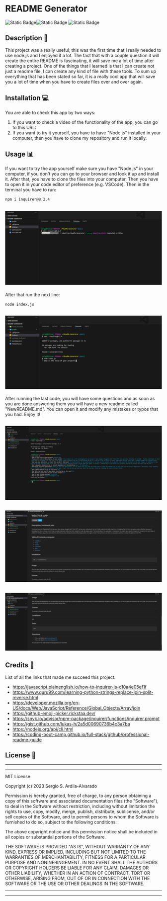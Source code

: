 # README Generator
![Static Badge](https://img.shields.io/badge/JavaScript-F7DF1E?style=for-the-badge&logo=javascript&labelColor=black)![Static Badge](https://img.shields.io/badge/Node.js-%23339933?style=for-the-badge&logo=node.js&labelColor=black)
![Static Badge](https://img.shields.io/badge/MIT-%2316A5F3?style=for-the-badge&label=License)

## Description  :bookmark_tabs:

This project was a really useful; this was the first time that I really needed to use node.js and I enjoyed it a lot. The fact that with a couple question it will create the entire README is fascinating, it will save me a lot of time after creating a project. One of the things that I learned is that I can create not just a readme file, I can create any kind of file with these tools. To sum up everything that has been stated so far, it is a really cool app that will save you a lot of time when you have to create files over and over again.

## Installation :computer:


You are able to check this app by two ways:

 1. If you want to check a video of the functionality of the app, you can go to this URL: 
 2. If you want to try it yourself, you have to have "Node.js" installed in your computer, then you have to clone my repository and run it locally.

## Usage :bar_chart:

If you want to try the app yourself make sure you have "Node.js" in your computer, if you don't you can go to your browser and look it up and install it. After that, you have to clone the files into your computer. Then you have to open it in your code editor of preference (e.g. VSCode). Then in the terminal you have to run:
    
    npm i inquirer@8.2.4

 
 ![Running the first code.](public/inquirer1.png)
 ---
After that run the next line:

    node index.js

 ![Running the next line.](public/inquirer2.png)
 ---
After running the last code, you will have some questions and as soon as you are done answering them you will have a new readme called "NewREADME.md". You can open it and modify any mistakes or typos that you had. Enjoy it!

 ![All the questions are answered.](public/inquirer3.png)
 ---
  ![Checking the new README.](public/inquirer4.png)
 ---
  ![Checking the new README.](public/inquirer5.png)
 ---

## Credits :email:

List of all the links that made me succeed this project:
- https://javascript.plainenglish.io/how-to-inquirer-js-c10a4e05ef1f
- https://www.guru99.com/learning-python-strings-replace-join-split-reverse.html
- https://developer.mozilla.org/en-US/docs/Web/JavaScript/Reference/Global_Objects/Array/join
- https://github-emoji-picker.rickstaa.dev/
- https://snyk.io/advisor/npm-package/inquirer/functions/inquirer.prompt
- https://gist.github.com/lukas-h/2a5d00690736b4c3a7ba
- https://nodejs.org/api/cli.html
- https://coding-boot-camp.github.io/full-stack/github/professional-readme-guide

## License :memo:
---
---
MIT License

Copyright (c) 2023 Sergio S. Ardila-Alvarado

Permission is hereby granted, free of charge, to any person obtaining a copy
of this software and associated documentation files (the "Software"), to deal
in the Software without restriction, including without limitation the rights
to use, copy, modify, merge, publish, distribute, sublicense, and/or sell
copies of the Software, and to permit persons to whom the Software is
furnished to do so, subject to the following conditions:

The above copyright notice and this permission notice shall be included in all
copies or substantial portions of the Software.

THE SOFTWARE IS PROVIDED "AS IS", WITHOUT WARRANTY OF ANY KIND, EXPRESS OR
IMPLIED, INCLUDING BUT NOT LIMITED TO THE WARRANTIES OF MERCHANTABILITY,
FITNESS FOR A PARTICULAR PURPOSE AND NONINFRINGEMENT. IN NO EVENT SHALL THE
AUTHORS OR COPYRIGHT HOLDERS BE LIABLE FOR ANY CLAIM, DAMAGES OR OTHER
LIABILITY, WHETHER IN AN ACTION OF CONTRACT, TORT OR OTHERWISE, ARISING FROM,
OUT OF OR IN CONNECTION WITH THE SOFTWARE OR THE USE OR OTHER DEALINGS IN THE
SOFTWARE.

---
---


